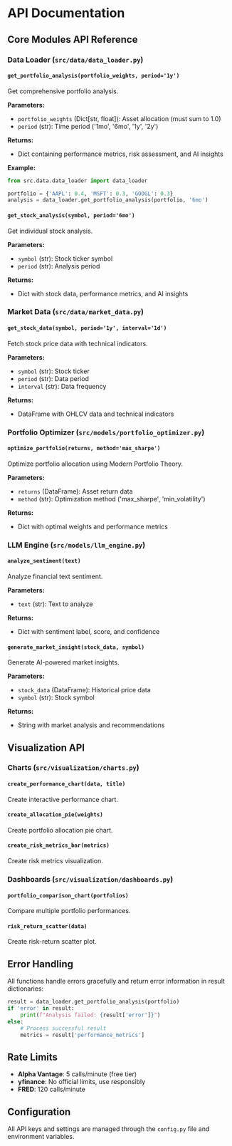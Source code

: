 # API Documentation

## Core Modules API Reference

### Data Loader (`src/data/data_loader.py`)

#### `get_portfolio_analysis(portfolio_weights, period='1y')`
Get comprehensive portfolio analysis.

**Parameters:**
- `portfolio_weights` (Dict[str, float]): Asset allocation (must sum to 1.0)
- `period` (str): Time period ('1mo', '6mo', '1y', '2y')

**Returns:**
- Dict containing performance metrics, risk assessment, and AI insights

**Example:**
```python
from src.data.data_loader import data_loader

portfolio = {'AAPL': 0.4, 'MSFT': 0.3, 'GOOGL': 0.3}
analysis = data_loader.get_portfolio_analysis(portfolio, '6mo')
```

#### `get_stock_analysis(symbol, period='6mo')`
Get individual stock analysis.

**Parameters:**
- `symbol` (str): Stock ticker symbol
- `period` (str): Analysis period

**Returns:**
- Dict with stock data, performance metrics, and AI insights

### Market Data (`src/data/market_data.py`)

#### `get_stock_data(symbol, period='1y', interval='1d')`
Fetch stock price data with technical indicators.

**Parameters:**
- `symbol` (str): Stock ticker
- `period` (str): Data period
- `interval` (str): Data frequency

**Returns:**
- DataFrame with OHLCV data and technical indicators

### Portfolio Optimizer (`src/models/portfolio_optimizer.py`)

#### `optimize_portfolio(returns, method='max_sharpe')`
Optimize portfolio allocation using Modern Portfolio Theory.

**Parameters:**
- `returns` (DataFrame): Asset return data
- `method` (str): Optimization method ('max_sharpe', 'min_volatility')

**Returns:**
- Dict with optimal weights and performance metrics

### LLM Engine (`src/models/llm_engine.py`)

#### `analyze_sentiment(text)`
Analyze financial text sentiment.

**Parameters:**
- `text` (str): Text to analyze

**Returns:**
- Dict with sentiment label, score, and confidence

#### `generate_market_insight(stock_data, symbol)`
Generate AI-powered market insights.

**Parameters:**
- `stock_data` (DataFrame): Historical price data
- `symbol` (str): Stock symbol

**Returns:**
- String with market analysis and recommendations

## Visualization API

### Charts (`src/visualization/charts.py`)

#### `create_performance_chart(data, title)`
Create interactive performance chart.

#### `create_allocation_pie(weights)`
Create portfolio allocation pie chart.

#### `create_risk_metrics_bar(metrics)`
Create risk metrics visualization.

### Dashboards (`src/visualization/dashboards.py`)

#### `portfolio_comparison_chart(portfolios)`
Compare multiple portfolio performances.

#### `risk_return_scatter(data)`
Create risk-return scatter plot.

## Error Handling

All functions handle errors gracefully and return error information in result dictionaries:

```python
result = data_loader.get_portfolio_analysis(portfolio)
if 'error' in result:
    print(f"Analysis failed: {result['error']}")
else:
    # Process successful result
    metrics = result['performance_metrics']
```

## Rate Limits

- **Alpha Vantage**: 5 calls/minute (free tier)
- **yfinance**: No official limits, use responsibly
- **FRED**: 120 calls/minute

## Configuration

All API keys and settings are managed through the `config.py` file and environment variables.